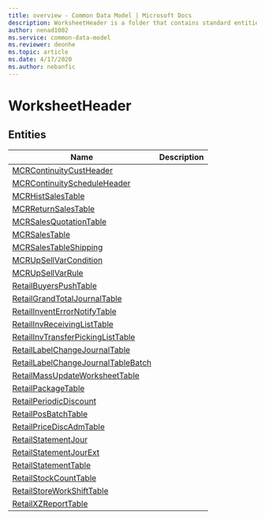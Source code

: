 ```yaml
---
title: overview - Common Data Model | Microsoft Docs
description: WorksheetHeader is a folder that contains standard entities related to the Common Data Model.
author: nenad1002
ms.service: common-data-model
ms.reviewer: deonhe
ms.topic: article
ms.date: 4/17/2020
ms.author: nebanfic
---
```


# WorksheetHeader


## Entities

|Name|Description|
|---|---|
|[MCRContinuityCustHeader](MCRContinuityCustHeader.md)||
|[MCRContinuityScheduleHeader](MCRContinuityScheduleHeader.md)||
|[MCRHistSalesTable](MCRHistSalesTable.md)||
|[MCRReturnSalesTable](MCRReturnSalesTable.md)||
|[MCRSalesQuotationTable](MCRSalesQuotationTable.md)||
|[MCRSalesTable](MCRSalesTable.md)||
|[MCRSalesTableShipping](MCRSalesTableShipping.md)||
|[MCRUpSellVarCondition](MCRUpSellVarCondition.md)||
|[MCRUpSellVarRule](MCRUpSellVarRule.md)||
|[RetailBuyersPushTable](RetailBuyersPushTable.md)||
|[RetailGrandTotalJournalTable](RetailGrandTotalJournalTable.md)||
|[RetailInventErrorNotifyTable](RetailInventErrorNotifyTable.md)||
|[RetailInvReceivingListTable](RetailInvReceivingListTable.md)||
|[RetailInvTransferPickingListTable](RetailInvTransferPickingListTable.md)||
|[RetailLabelChangeJournalTable](RetailLabelChangeJournalTable.md)||
|[RetailLabelChangeJournalTableBatch](RetailLabelChangeJournalTableBatch.md)||
|[RetailMassUpdateWorksheetTable](RetailMassUpdateWorksheetTable.md)||
|[RetailPackageTable](RetailPackageTable.md)||
|[RetailPeriodicDiscount](RetailPeriodicDiscount.md)||
|[RetailPosBatchTable](RetailPosBatchTable.md)||
|[RetailPriceDiscAdmTable](RetailPriceDiscAdmTable.md)||
|[RetailStatementJour](RetailStatementJour.md)||
|[RetailStatementJourExt](RetailStatementJourExt.md)||
|[RetailStatementTable](RetailStatementTable.md)||
|[RetailStockCountTable](RetailStockCountTable.md)||
|[RetailStoreWorkShiftTable](RetailStoreWorkShiftTable.md)||
|[RetailXZReportTable](RetailXZReportTable.md)||

